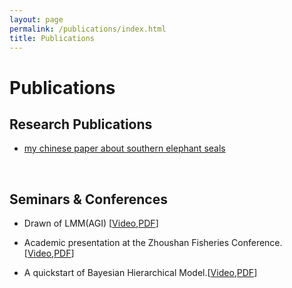 ```yaml
---
layout: page
permalink: /publications/index.html
title: Publications
---
```


# Publications

[//]: # (continuing...)

[//]: # ()
## Research Publications  



- [my chinese paper about southern elephant seals](https://yun-tianming.github.io/file/南极凯尔盖朗海台南象海豹繁殖后运动行为特征分析.pdf)

[//]: # (<br>**Hanlin Cai** &#40;Advisor: Zhezhuang Xu&#41;)

[//]: # ()
[//]: # ()
[//]: # ()
[//]: # (<br>Industrial Placement Thesis in Huading Tech and IACTIP Lab)


<br>


[//]: # (## Journal Paper)

[//]: # ()
[//]: # (- [Deep Residual Neural Network for Efficient Traffic Sign Detection]&#40;https://caihanlin.com/mypaper/202302ICAROB.pdf&#41;)

[//]: # (<br>**Hanlin Cai**, Zheng Li, Jiaqi Hu, Wei Hong Lim, Sew Sun Tiang, Mastaneh Mokayef, Chin Hong Wong)

[//]: # (<br>28th International Conference on Artificial Life and Robotics<br>Beppu, Japan. February, 2023. [Slides]&#40;https://caihanlin.com/mypaper/slides/2023-ICAROB-Pre.pdf&#41;.)

[//]: # ()
[//]: # (- [An IoT Garbage Monitoring System for Effective Garbage Management]&#40;https://caihanlin.com/mypaper/202208cenim.pdf&#41;)

[//]: # (<br>**Hanlin Cai**, Jiaqi Hu, Zheng Li, Wei Hong Lim, Mastaneh Mokayef, Chin Hong Wong<br>4th International Conference on Computer Engineering, Network and Intelligent Multimedia)

[//]: # (<br>Surabaya, Indonesia. November, 2022.)

[//]: # (-<br>)

[//]: # ()
[//]: # (---)

[//]: # ()
## Seminars & Conferences

- Drawn of LMM(AGI) [[Video](https://www.bilibili.com/video/BV1184y1R7Tg/?spm_id_from=444.41.list.card_archive.click&vd_source=a4fe546e92107179c3044d619f1cebfa),[PDF](https://blog.luofu.monster/file/LLM曙光.pdf)]


- Academic presentation at the Zhoushan Fisheries Conference.[[Video](https://www.bilibili.com/video/BV1DN411v7U4/?spm_id_from=444.41.list.card_archive.click&vd_source=a4fe546e92107179c3044d619f1cebfa),[PDF](https://blog.luofu.monster/file/孟凡祎krillGAN.pdf)]


- A quickstart of Bayesian Hierarchical Model.[[Video](https://www.bilibili.com/video/BV1NF411D7UA/?spm_id_from=444.41.list.card_archive.click&vd_source=a4fe546e92107179c3044d619f1cebfa),[PDF](https://blog.luofu.monster/file/BHM介绍.pdf)]
<br>



